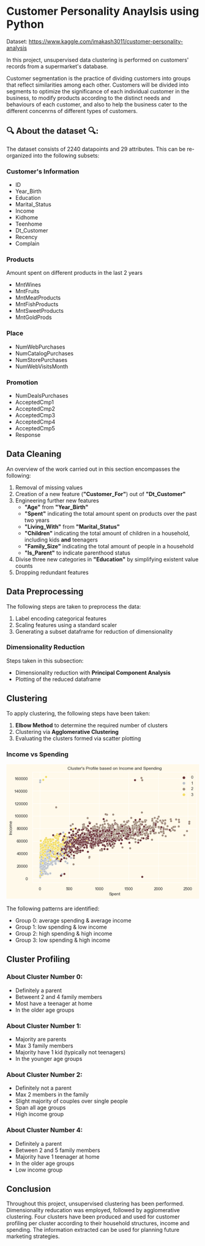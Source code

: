 # Customer Personality Anaylsis using Python

Dataset: https://www.kaggle.com/imakash3011/customer-personality-analysis

In this project, unsupervised data clustering is performed on customers' records from a supermarket's database.

Customer segmentation is the practice of dividing customers into groups that reflect similarities among each other. Customers will be divided into segments to optimize the significance of each individual customer in the business, to modify products according to the distinct needs and behaviours of each customer, and also to help the business cater to the different concenrns of different types of customers.

## :mag: About the dataset :mag::
The dataset consists of 2240 datapoints and 29 attributes. This can be re-organized into the following subsets:
### Customer's Information
- ID
- Year_Birth
- Education
- Marital_Status
- Income
- Kidhome
- Teenhome
- Dt_Customer
- Recency
- Complain

### Products
Amount spent on different products in the last 2 years
- MntWines
- MntFruits
- MntMeatProducts
- MntFishProducts
- MntSweetProducts
- MntGoldProds

### Place
- NumWebPurchases
- NumCatalogPurchases
- NumStorePurchases
- NumWebVisitsMonth

### Promotion
- NumDealsPurchases
- AcceptedCmp1
- AcceptedCmp2
- AcceptedCmp3
- AcceptedCmp4
- AcceptedCmp5
- Response

## Data Cleaning

An overview of the work carried out in this section encompasses the following:
1. Removal of missing values
2. Creation of a new feature (**"Customer_For"**) out of **"Dt_Customer"**
3. Engineering further new features
   - **"Age"** from **"Year_Birth"**
   - **"Spent"** indicating the total amount spent on products over the past two years
   - **"Living_With"** from **"Marital_Status"**
   - **"Children"** indicating the total amount of children in a household, including kids **and** teenagers
   - **"Family_Size"** indicating the total amount of people in a household
   - **"Is_Parent"** to indicate parenthood status
4. Divise three new categories in **"Education"** by simplifying existent value counts
5. Dropping redundant features

## Data Preprocessing
The following steps are taken to preprocess the data:
1. Label encoding categorical features
2. Scaling features using a standard scaler
3. Generating a subset dataframe for reduction of dimensionality

### Dimensionality Reduction
Steps taken in this subsection:
- Dimensionality reduction with **Principal Component Analysis**
- Plotting of the reduced dataframe

## Clustering
To apply clustering, the following steps have been taken:
1. **Elbow Method** to determine the required number of clusters
2. Clustering via **Agglomerative Clustering**
3. Evaluating the clusters formed via scatter plotting

### Income vs Spending
![Clusters' Profiles based on Income and Spending](/output/7.png)

The following patterns are identified:
- Group 0: average spending & average income
- Group 1: low spending & low income
- Group 2: high spending & high income
- Group 3: low spending & high income

## Cluster Profiling

### About Cluster Number 0:
- Definitely a parent
- Betweent 2 and 4 family members
- Most have a teenager at home
- In the older age groups

### About Cluster Number 1:
- Majority are parents
- Max 3 family members
- Majority have 1 kid (typically not teenagers)
- In the younger age groups

### About Cluster Number 2:
- Definitely not a parent
- Max 2 members in the family
- Slight majority of couples over single people
- Span all age groups
- High income group

### About Cluster Number 4:
- Definitely a parent
- Between 2 and 5 family members
- Majority have 1 teenager at home
- In the older age groups
- Low income group

## Conclusion
Throughout this project, unsupervised clustering has been performed. Dimensionality reducation was employed, followed by agglomerative clustering. Four clusters have been produced and used for customer profiling per cluster according to their household structures, income and spending. The information extracted can be used for planning future marketing strategies.
